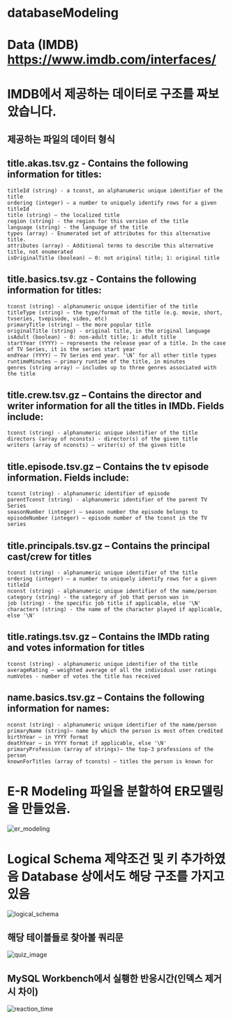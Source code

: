 # databaseModeling

# Data (IMDB) https://www.imdb.com/interfaces/

# IMDB에서 제공하는 데이터로 구조를 짜보았습니다.
## 제공하는 파일의 데이터 형식

## title.akas.tsv.gz - Contains the following information for titles:

	titleId (string) - a tconst, an alphanumeric unique identifier of the title
	ordering (integer) – a number to uniquely identify rows for a given titleId
	title (string) – the localized title
	region (string) - the region for this version of the title
	language (string) - the language of the title
	types (array) - Enumerated set of attributes for this alternative title. 
	attributes (array) - Additional terms to describe this alternative title, not enumerated
	isOriginalTitle (boolean) – 0: not original title; 1: original title

## title.basics.tsv.gz - Contains the following information for titles:

	tconst (string) - alphanumeric unique identifier of the title
	titleType (string) – the type/format of the title (e.g. movie, short, tvseries, tvepisode, video, etc)
	primaryTitle (string) – the more popular title
	originalTitle (string) - original title, in the original language
	isAdult (boolean) - 0: non-adult title; 1: adult title
	startYear (YYYY) – represents the release year of a title. In the case of TV Series, it is the series start year
	endYear (YYYY) – TV Series end year. ‘\N’ for all other title types
	runtimeMinutes – primary runtime of the title, in minutes
	genres (string array) – includes up to three genres associated with the title

## title.crew.tsv.gz – Contains the director and writer information for all the titles in IMDb. Fields include:

	tconst (string) - alphanumeric unique identifier of the title
	directors (array of nconsts) - director(s) of the given title
	writers (array of nconsts) – writer(s) of the given title

## title.episode.tsv.gz – Contains the tv episode information. Fields include:

	tconst (string) - alphanumeric identifier of episode
	parentTconst (string) - alphanumeric identifier of the parent TV Series
	seasonNumber (integer) – season number the episode belongs to
	episodeNumber (integer) – episode number of the tconst in the TV series

## title.principals.tsv.gz – Contains the principal cast/crew for titles

	tconst (string) - alphanumeric unique identifier of the title
	ordering (integer) – a number to uniquely identify rows for a given titleId
	nconst (string) - alphanumeric unique identifier of the name/person
	category (string) - the category of job that person was in
	job (string) - the specific job title if applicable, else '\N'
	characters (string) - the name of the character played if applicable, else '\N'
	
## title.ratings.tsv.gz – Contains the IMDb rating and votes information for titles

	tconst (string) - alphanumeric unique identifier of the title
	averageRating – weighted average of all the individual user ratings
	numVotes - number of votes the title has received

## name.basics.tsv.gz – Contains the following information for names:

	nconst (string) - alphanumeric unique identifier of the name/person
	primaryName (string)– name by which the person is most often credited
	birthYear – in YYYY format
	deathYear – in YYYY format if applicable, else '\N'
	primaryProfession (array of strings)– the top-3 professions of the person
	knownForTitles (array of tconsts) – titles the person is known for

# E-R Modeling 파일을 분할하여 ER모델링을 만들었음.

![er_modeling](https://user-images.githubusercontent.com/15981307/129408133-6475480d-0a85-423d-9b81-3a4b50be6be8.png)

# Logical Schema 제약조건 및 키 추가하였음 Database 상에서도 해당 구조를 가지고 있음

![logical_schema](https://user-images.githubusercontent.com/15981307/129408431-d27a0517-a9a3-4fb7-a17b-3dd0d260ecc1.png)

## 해당 테이블들로 찾아볼 쿼리문

![quiz_image](https://user-images.githubusercontent.com/15981307/129408473-4cc7ae94-4adf-477b-b5ed-26c239fd7537.png)

## MySQL Workbench에서 실횅한 반응시간(인덱스 제거시 차이)

![reaction_time](https://user-images.githubusercontent.com/15981307/129408476-e3ca06cc-190e-4e42-9df4-8ecc2018d8b8.png)
